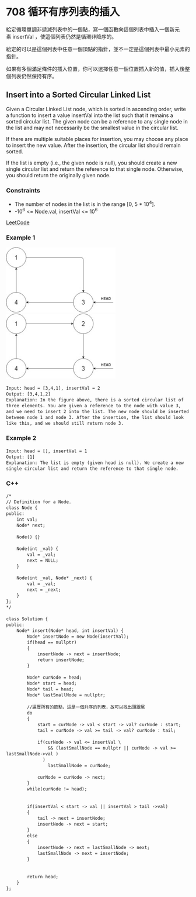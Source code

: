 # 708 循环有序列表的插入

給定循環單調非遞減列表中的一個點，寫一個函數向這個列表中插入一個新元素 insertVal ，使這個列表仍然是循環非降序的。

給定的可以是這個列表中任意一個頂點的指針，並不一定是這個列表中最小元素的指針。

如果有多個滿足條件的插入位置，你可以選擇任意一個位置插入新的值，插入後整個列表仍然保持有序。


## Insert into a Sorted Circular Linked List

Given a Circular Linked List node, which is sorted in ascending order, write a function to insert a value insertVal into the list such that it remains a sorted circular list. The given node can be a reference to any single node in the list and may not necessarily be the smallest value in the circular list.

If there are multiple suitable places for insertion, you may choose any place to insert the new value. After the insertion, the circular list should remain sorted.

If the list is empty (i.e., the given node is null), you should create a new single circular list and return the reference to that single node. Otherwise, you should return the originally given node.

### Constraints

* The number of nodes in the list is in the range [0, 5 * 10<sup>4</sup>].
* -10<sup>6</sup> <= Node.val, insertVal <= 10<sup>6</sup>



[LeetCode](https://leetcode-cn.com/problems/insert-into-a-sorted-circular-linked-list/)


### Example 1

<img src = "img/708_1.jpg" width = "300"/>
<img src = "img/708_2.jpg" width = "300"/>

```
Input: head = [3,4,1], insertVal = 2
Output: [3,4,1,2]
Explanation: In the figure above, there is a sorted circular list of three elements. You are given a reference to the node with value 3, and we need to insert 2 into the list. The new node should be inserted between node 1 and node 3. After the insertion, the list should look like this, and we should still return node 3.
```

### Example 2

```
Input: head = [], insertVal = 1
Output: [1]
Explanation: The list is empty (given head is null). We create a new single circular list and return the reference to that single node.
```

### C++ 

```
/*
// Definition for a Node.
class Node {
public:
    int val;
    Node* next;

    Node() {}

    Node(int _val) {
        val = _val;
        next = NULL;
    }

    Node(int _val, Node* _next) {
        val = _val;
        next = _next;
    }
};
*/

class Solution {
public:
    Node* insert(Node* head, int insertVal) {
        Node* insertNode = new Node(insertVal);
        if(head == nullptr)
        {
            insertNode -> next = insertNode;
            return insertNode;
        }
        
        Node* curNode = head;
        Node* start = head;
        Node* tail = head;
        Node* lastSmallNode = nullptr;
        
        //遍歷所有的節點，這是一個升序的列表，故可以找出頭跟尾
        do
        {
            start = curNode -> val < start -> val? curNode : start;
            tail = curNode -> val >= tail -> val? curNode : tail;

            if(curNode -> val <= insertVal \
                && (lastSmallNode == nullptr || curNode -> val >= lastSmallNode->val )
              )
                lastSmallNode = curNode;

            curNode = curNode -> next;
        }
        while(curNode != head);

        
        if(insertVal < start -> val || insertVal > tail ->val)
        {
            tail -> next = insertNode;
            insertNode -> next = start;
        }
        else
        {
            insertNode -> next = lastSmallNode -> next;
            lastSmallNode -> next = insertNode;
        }


        return head;
    }
};
```

